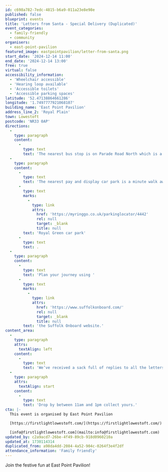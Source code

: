 ```yaml
---
id: c698a782-7edc-4815-b6a9-011a23e8e98e
published: false
blueprint: events
title: 'Letters from Santa - Special Delivery (Duplicated)'
event_categories:
  - family-friendly
  - community
organisers:
  - east-point-pavilion
featured_image: eastpointpavilion/letter-from-santa.png
start_date: '2024-12-14 11:00'
end_date: '2024-12-14 13:00'
free: true
virtual: false
accessibility_information:
  - 'Wheelchair accessible'
  - 'Hearing loop available'
  - 'Accessible toilets'
  - 'Accessible parking spaces'
latitude: '52.47138864661286'
longitude: '1.7497777921068107'
building_name: 'East Point Pavilion'
address_line_2: 'Royal Plain'
town: Lowestoft
postcode: 'NR33 0AP'
directions:
  -
    type: paragraph
    content:
      -
        type: text
        text: 'The nearest bus stop is on Parade Road North which is a three minute walk from East Point Pavilion. There is a selection of buses which connect us to the town centre for example, No X2, X22 and 109.'
  -
    type: paragraph
    content:
      -
        type: text
        text: 'The nearest pay and display car park is a minute walk away at '
      -
        type: text
        marks:
          -
            type: link
            attrs:
              href: 'https://myringgo.co.uk/parkinglocator/4442'
              rel: null
              target: _blank
              title: null
        text: 'Royal Green car park'
      -
        type: text
        text: .
  -
    type: paragraph
    content:
      -
        type: text
        text: 'Plan your journey using '
      -
        type: text
        marks:
          -
            type: link
            attrs:
              href: 'https://www.suffolkonboard.com/'
              rel: null
              target: _blank
              title: null
        text: 'the Suffolk Onboard website.'
content_area:
  -
    type: paragraph
    attrs:
      textAlign: left
    content:
      -
        type: text
        text: 'We’ve received a sack full of replies to all the letters posted into our EPP North Pole Express Mail Box last weekend!'
  -
    type: paragraph
    attrs:
      textAlign: start
    content:
      -
        type: text
        text: 'Drop by between 11am and 1pm collect yours.'
cta: |-
  This event is organised by East Point Pavilion

  [https://firstlightlowestoft.com/](https://firstlightlowestoft.com/)

  [info@firstlightlowestoft.com](mailto:info@firstlightlowestoft.com)
updated_by: c2a9acd7-26be-4f49-89cb-918d0960210a
updated_at: 1730114314
duplicated_from: a98da4dd-2084-4a52-904c-0264f3e4f2df
attendance_information: 'Family friendly'
---
```

Join the festive fun at East Point Pavilion!